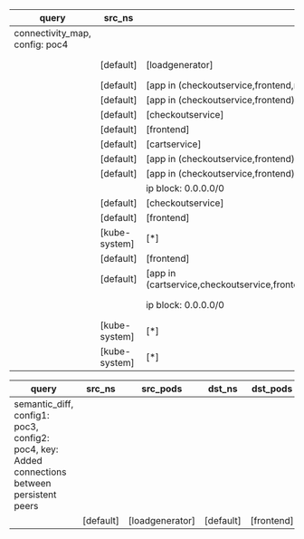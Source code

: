 |query|src_ns|src_pods|dst_ns|dst_pods|connection|
|---|---|---|---|---|---|
|connectivity_map, config: poc4|
||[default]|[loadgenerator]|[default]|[frontend]|TCP 23,8080,|
||[default]|[app in (checkoutservice,frontend,recommendationservice)]|[default]|[productcatalogservice]|TCP 3550,|
||[default]|[app in (checkoutservice,frontend)]|[default]|[shippingservice]|TCP 50051,|
||[default]|[checkoutservice]|[default]|[paymentservice]|TCP 50051,|
||[default]|[frontend]|[default]|[checkoutservice]|TCP 5050,|
||[default]|[cartservice]|[default]|[redis-cart]|TCP 6379,|
||[default]|[app in (checkoutservice,frontend)]|[default]|[currencyservice]|TCP 7000,|
||[default]|[app in (checkoutservice,frontend)]|[default]|[cartservice]|TCP 7070,|
|||ip block: 0.0.0.0/0|[default]|[frontend]|TCP 8080,|
||[default]|[checkoutservice]|[default]|[emailservice]|TCP 8080,|
||[default]|[frontend]|[default]|[recommendationservice]|TCP 8080,|
||[kube-system]|[*]|[default]|[frontend]|TCP 8080,|
||[default]|[frontend]|[default]|[adservice]|TCP 9555,|
||[default]|[app in (cartservice,checkoutservice,frontend,loadgenerator,recommendationservice)]|[kube-system]|[k8s-app in (kube-dns)]|UDP 53,|
|||ip block: 0.0.0.0/0|[kube-system]|[*]|All connections|
||[kube-system]|[*]||ip block: 0.0.0.0/0|All connections|
||[kube-system]|[*]|[kube-system]|[*]|All connections|


|query|src_ns|src_pods|dst_ns|dst_pods|connection|
|---|---|---|---|---|---|
|semantic_diff, config1: poc3, config2: poc4, key: Added connections between persistent peers|
||[default]|[loadgenerator]|[default]|[frontend]|TCP 23,|
